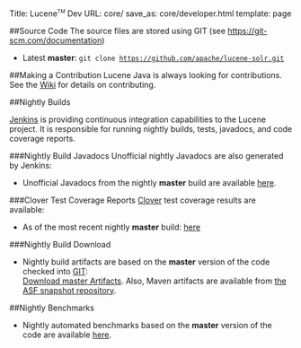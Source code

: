 Title: Lucene<span style="vertical-align: super; font-size: xx-small">TM</span> Dev
URL: core/
save_as: core/developer.html
template: page

##Source Code
The source files are stored using GIT (see https://git-scm.com/documentation)

- Latest <b>master</b>:
<code>git clone https://github.com/apache/lucene-solr.git</code>

##Making a Contribution
Lucene Java is always looking for contributions. See the <a href="https://wiki.apache.org/lucene-java/HowToContribute">Wiki</a> for details on contributing.

##Nightly Builds

<a href="http://jenkins-ci.org/">Jenkins</a> is providing continuous integration capabilities to the Lucene
project. It is responsible for running nightly builds, tests, javadocs, and code coverage reports.

###Nightly Build Javadocs
Unofficial nightly Javadocs are also generated by Jenkins:

- Unofficial Javadocs from the nightly <b>master</b> build are available <a href="https://builds.apache.org/view/All/job/Lucene-Artifacts-master/javadoc/">here</a>.


###Clover Test Coverage Reports
<a href="http://www.atlassian.com/software/clover/">Clover</a> test coverage results are available:

- As of the most recent nightly <b>master</b> build:
    <a href="https://builds.apache.org/job/Lucene-Solr-Clover-master/lastSuccessfulBuild/clover-report/dashboard.html">here</a>


###Nightly Build Download

- Nightly build artifacts are based on the <b>master</b> version of the code checked into
    <a href="https://git-wip-us.apache.org/repos/asf?p=lucene-solr.git">GIT</a>:<br/>
  <a href="https://builds.apache.org/job/Lucene-Artifacts-master/lastSuccessfulBuild/artifact/lucene/dist/">Download master Artifacts</a>.
  Also, Maven artifacts are available from
  <a href="https://repository.apache.org/snapshots/org/apache/lucene/">the ASF snapshot repository</a>.

##Nightly Benchmarks

- Nightly automated benchmarks based on the <b>master</b> version of the code are available
  <a href="http://home.apache.org/~mikemccand/lucenebench/">here</a>.
